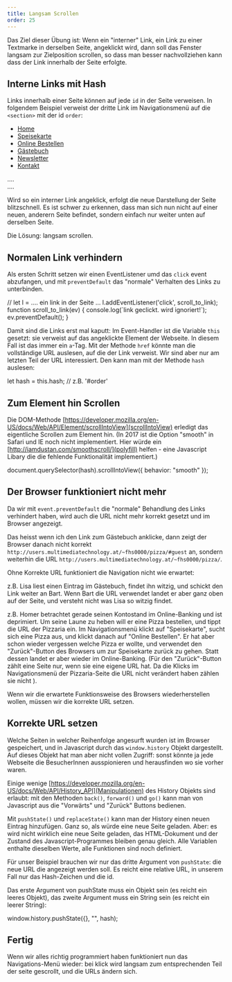 ```yaml
---
title: Langsam Scrollen
order: 25
---
```


Das Ziel dieser Übung ist: Wenn ein "interner" Link, ein Link zu einer Textmarke
in derselben Seite, angeklickt wird, dann soll das Fenster
langsam zur Zielposition scrollen, so dass man besser nachvollziehen kann
dass der Link innerhalb der Seite erfolgte.

## Interne Links mit Hash

Links innerhalb einer Seite können auf jede `id` in der Seite verweisen.
In folgendem Beispiel verweist der dritte Link im Navigationsmenü
auf die `<section>` mit der id `order`:

<htmlcode caption="Navigationsmenü mit internen Links">
    <nav>
      <ul>
        <li><a href="#hero">Home</a></li>
        <li><a href="#menu">Speisekarte</a></li>
        <li><a href="#order">Online Bestellen</a></li>
        <li><a href="#guest">Gästebuch</a></li>
        <li><a href="#newsletter">Newsletter</a></li>
        <li><a href="#contact">Kontakt</a></li>
      </ul>
    </nav>
    ....
    <section id="order">
    ....
    <footer id="contact">
</htmlcode>

Wird so ein interner Link angeklick, erfolgt die neue Darstellung der
Seite blitzschnell. Es ist schwer zu erkennen, dass man sich nun nicht
auf einer neuen, anderern Seite befindet, sondern einfach nur weiter
unten auf derselben Seite.

Die Lösung: langsam scrollen.

## Normalen Link verhindern

Als ersten Schritt setzen wir einen EventListener
umd das `click` event
abzufangen, und mit `preventDefault` das "normale" Verhalten des Links zu
unterbinden.

<javascript>
// let l = .... ein link in der Seite ...
l.addEventListener('click', scroll_to_link);
function scroll_to_link(ev) {
  console.log(`link geclickt. wird ignoriert!`);
  ev.preventDefault();
}
</javascript>

Damit sind die Links erst mal kaputt:
Im Event-Handler ist die Variable `this` gesetzt: sie verweist
auf das angeklickte Element der Webseite. In diesem Fall ist das
immer ein `a`-Tag. Mit der Methode `href` könnte man die vollständige
URL auslesen, auf die der Link verweist. Wir sind aber nur am letzten
Teil der URL interessiert. Den kann man mit der Methode `hash` auslesen:

<javascript>
let hash = this.hash; // z.B. '#order'
</javascript>

## Zum Element hin Scrollen

Die DOM-Methode [https://developer.mozilla.org/en-US/docs/Web/API/Element/scrollIntoView](scrollIntoView)
erledigt das eigentliche Scrollen zum Element hin. (In 2017 ist die Option "smooth" in Safari
und IE noch nicht implementiert. Hier würde ein [http://iamdustan.com/smoothscroll/](polyfill) helfen - eine Javascript Libary
die die fehlende Funktionalität implementiert.)

<javascript>
document.querySelector(hash).scrollIntoView({ behavior: "smooth" });
</javascript>

## Der Browser funktioniert nicht mehr

Da wir mit `event.preventDefault` die "normale" Behandlung des Links verhindert
haben, wird auch die URL nicht mehr korrekt gesetzt und im Browser angezeigt.

Das heisst wenn ich den Link zum Gästebuch anklicke, dann zeigt der Browser
danach nicht korrekt `http://users.multimediatechnology.at/~fhs0000/pizza/#guest` an,
sondern weiterhin die URL `http://users.multimediatechnology.at/~fhs0000/pizza/`.

Ohne Korrekte URL funktioniert die Navigation nicht wie erwartet:

z.B. Lisa liest einen Eintrag im Gästebuch, findet ihn witzig, und schickt den
Link weiter an Bart. Wenn Bart die URL verwendet landet er aber ganz oben auf
der Seite, und versteht nicht was Lisa so witzig findet.

z.B. Homer betrachtet gerade seinen Kontostand im Online-Banking und ist deprimiert.
Um seine Laune zu heben will er eine Pizza bestellen, und tippt die URL der Pizzaria ein.
Im Navigationsmenü klickt auf "Speisekarte", sucht sich eine Pizza aus, und klickt danach auf "Online Bestellen".
Er hat aber schon wieder vergessen welche Pizza er wollte, und verwendet den "Zurück"-Button des Browsers
um zur Speisekarte zurück zu gehen. Statt dessen landet er aber wieder im Online-Banking.
(Für den "Zurück"-Button zählt eine Seite nur, wenn sie eine eigene URL hat. Da die Klicks
im Navigationsmenü der Pizzaria-Seite die URL nicht verändert haben zählen sie nicht ).

Wenn wir die erwartete Funktionsweise des Browsers wiederherstellen wollen,
müssen wir die korrekte URL setzen.

## Korrekte URL setzen

Welche Seiten in welcher Reihenfolge angesurft wurden ist im Browser gespeichert,
und in Javascript durch das `window.history` Objekt dargestellt. Auf dieses
Objekt hat man aber nicht vollen Zugriff: sonst könnte ja jede Webseite
die BesucherInnen ausspionieren und herausfinden wo sie vorher waren.

Einige wenige [https://developer.mozilla.org/en-US/docs/Web/API/History_API](Manipulationen)
des History Objekts sind erlaubt: mit den Methoden `back()`, `forward()` und `go()` kann
man von Javascript aus die "Vorwärts" und "Zurück" Buttons bedienen.

Mit `pushState()` und `replaceState()` kann man der History einen neuen Eintrag
hinzufügen. Ganz so, als würde eine neue Seite geladen. Aber: es wird nicht wirklich
eine neue Seite geladen, das HTML-Dokument und der Zustand des Javascript-Programmes
bleiben genau gleich. Alle Variablen enthalte dieselben Werte, alle Funktionen sind noch definiert.

Für unser Beispiel brauchen wir nur das dritte Argument von `pushState`: die neue URL
die angezeigt werden soll. Es reicht eine relative URL, in unserem Fall nur das Hash-Zeichen
und die id.

Das erste Argument von pushState muss ein Objekt sein (es reicht ein leeres Objekt),
das zweite Argument muss ein String sein (es reicht ein leerer String):

<javascript>
window.history.pushState({}, "", hash);
</javascript>

## Fertig

Wenn wir alles richtig programmiert haben funktioniert nun das Navigations-Menü
wieder: bei klick wird langsam zum entsprechenden Teil der seite gescrollt, und die URLs
ändern sich.
